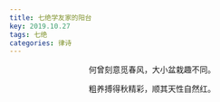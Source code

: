 ```yaml
---
title: 七绝学友家的阳台
key: 2019.10.27
tags: 七绝
categories: 律诗
---
```


<p align="center">何曾刻意觅春风，大小盆栽趣不同。
</p>
<p align="center">粗养搏得秋精彩，顺其天性自然红。
</p>
<p align="center"></br>
</p>
